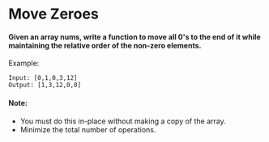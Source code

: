 # Move Zeroes

#### Given an array nums, write a function to move all 0's to the end of it while maintaining the relative order of the non-zero elements.

Example:

```
Input: [0,1,0,3,12]
Output: [1,3,12,0,0]
```

#### Note:

- You must do this in-place without making a copy of the array.
- Minimize the total number of operations.
